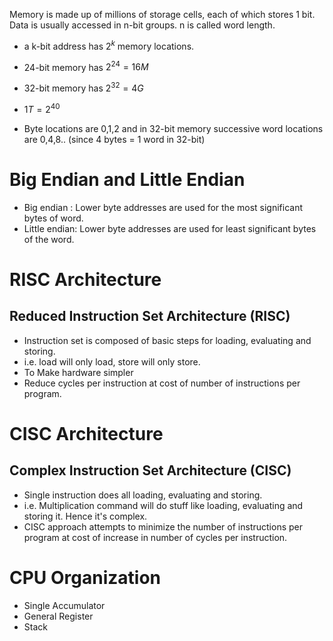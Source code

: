 Memory is made up of millions of storage cells, each of which stores 1 bit.
Data is usually accessed in n-bit groups. n is called word length.

- a k-bit address has $2^k$ memory locations.
- 24-bit memory has $2^{24} = 16M$
- 32-bit memory has $2^{32} = 4G$
- $1T = 2^{40}$

- Byte locations are 0,1,2 and in 32-bit memory successive word locations are 0,4,8.. (since 4 bytes = 1 word in 32-bit)

# Big Endian and Little Endian

- Big endian : Lower byte addresses are used for the most significant bytes of word.
- Little endian: Lower byte addresses are used for least significant bytes of the word.

# RISC Architecture

## Reduced Instruction Set Architecture (RISC)
- Instruction set is composed of basic steps for loading, evaluating and storing.
- i.e. load will only load, store will only store.
- To Make hardware simpler
- Reduce cycles per instruction at cost of number of instructions per program.

# CISC Architecture

## Complex Instruction Set Architecture (CISC)
- Single instruction does all loading, evaluating and storing.
- i.e. Multiplication command will do stuff like loading, evaluating and storing it. Hence it's complex.
- CISC approach attempts to minimize the number of instructions per program at cost of increase in number of cycles per instruction.


# CPU Organization

- Single Accumulator
- General Register
- Stack